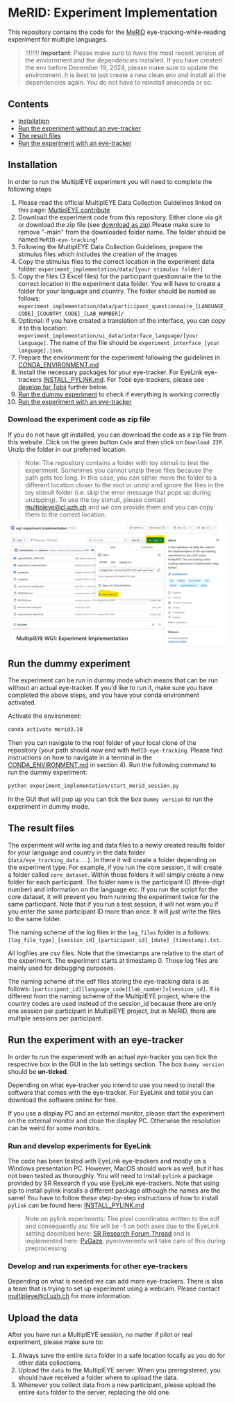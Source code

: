 # MeRID: Experiment Implementation

This repository contains the code for the [MeRID](https://www.cl.uzh.ch/en/research-groups/digital-linguistics/research/MeRID.html) eye-tracking-while-reading experiment for multiple languages.

> :bangbang::bangbang::bangbang::bangbang:
> **Important**: Please make sure to have the most recent version of the enviornment and the dependencies installed.
> If you have created the env before December 19, 2024, please make sure to update the environment. It is best to just 
> create a new clean env and install all the dependencies again. You do not have to reinstall anaconda or so.


## Contents
- [Installation](#installation)
- [Run the experiment without an eye-tracker](#run-the-dummy-experiment)
- [The result files](#the-result-files)
- [Run the experiment with an eye-tracker](#run-the-experiment-with-an-eye-tracker)


## Installation

In order to run the MultiplEYE experiment you will need to complete the following steps
1. Please read the official MultiplEYE Data Collection Guidelines linked on this page: [MultiplEYE contribute](https://multipleye.eu/contribute/)
2. Download the experiment code from this repository. Either clone via git or download the zip file (see [download as zip](#download-the-experiment-code-as-zip-file)).Please make sure to remove "-main" from the downloaded folder name. The folder should be named `MeRID-eye-tracking`!
3. Following the MultiplEYE Data Collection Guidelines, prepare the stimulus files which includes the creation of the images
4. Copy the stimulus files to the correct location in the experiment data folder: `experiment_implementation/data/[your stimulus folder]`
5. Copy the files (3 Excel files) for the participant questionnaire the to the correct location in the experiment 
data folder. You will have to create a folder for your language and country. The folder should be named as follows:
`experiment_implementation/data/participant_questionnaire_[LANGUAGE_CODE]_[COUNTRY_CODE]_[LAB_NUMBER]/`
6. Optional: if you have created a translation of the interface, you can copy it to this location: 
`experiment_implementation/ui_data/interface_language/[your language]`. The name of the file should be `experiment_interface_[your language].json`.
7. Prepare the environment for the experiment following the guidelines in [CONDA_ENVIRONMENT.md](guidelines/markdown/CONDA_ENVIRONMENT.md)
8. Install the necessary packages for your eye-tracker. For EyeLink eye-trackers 
[INSTALL_PYLINK.md](guidelines/markdown/INSTALL_PYLINK.md). For Tobii eye-trackers, please see [develop for Tobii](#develop-and-run-experiments-for-tobii) further below.
9. [Run the dummy experiment](#run-the-dummy-experiment) to check if everything is working correctly
10. [Run the experiment with an eye-tracker](#run-the-experiment-with-an-eye-tracker)

### Download the experiment code as zip file
If you do not have git installed, you can download the code as a zip file from this website.
Click on the green button `Code` and then click on `Download ZIP`. Unzip the folder in our preferred location.

> Note: The repository contains a folder with toy stimuli to test the experiment. Sometimes you cannot unzip these files because the path gets too long.
> In this case, you can either move the folder to a different location closer to the root or unzip and ignore the files
> in the toy stimuli folder (i.e. skip the error message that pops up during unzipping). To use the 
> toy stimuli, please contact [multipleye@cl.uzh.ch](mailto:multipleye@cl.uzh.ch) and we can provide them and you can 
> copy them to the correct location.

![Download](guidelines/images/download-as-zip.png)

## Run the dummy experiment
The experiment can be run in dummy mode which means that can be run without an actual eye-tracker.
If you'd like to run it, make sure you have completed the above steps, and you have your conda environment activated.

Activate the environment:

```bash
conda activate merid3.10
```

Then you can navigate to the root folder of your local clone of the repository (your path should now end with 
`MeRID-eye-tracking`. Please find instructions on how to navigate in a terminal in the 
[CONDA_ENVIRONMENT.md](guidelines/markdown/CONDA_ENVIRONMENT.md) in section 4). Run the following command to run the dummy experiment:

```bash
python experiment_implementation/start_merid_session.py
```

In the GUI that will pop up you can tick the box `Dummy version` to run the experiment in dummy mode.

## The result files
The experiment will write log and data files to a newly created results folder for your language and country
in the data folder (``data/eye_tracking_data...``). 
In there it will create a folder depending on the experiment type. For example, if you run the core session, 
it will create a folder called ``core_dataset``. Within those
folders it will simply create a new folder for each participant. The folder name is the participant ID 
(three-digit number) and information on the language etc. If you run the
script for the core dataset, it will prevent you from running the experiment twice for the same participant. 
Note that if you run a test session, it will not warn you if you enter the same participant ID more than once. It will 
just write the files to the same folder.

The naming scheme of the log files in the `log_files` folder is a follows:
````[log_file_type]_[session_id]_[participant_id]_[date]_[timestamp].txt````.

All logfiles are csv files. Note that the timestamps are relative to the start of the experiment. The experiment starts
at timestamp 0. Those log files are mainly used for debugging purposes.

The naming scheme of the edf files storing the eye-tracking data is as follows:
````[participant_id][language_code][lab_number]s[session_id]````.
It is different from the naming scheme of the MultiplEYE project, where the country codes are used instead of the 
session_id because there are only one session per participant in MultiplEYE project, but in MeRID, there are multiple 
sessions per participant.


## Run the experiment with an eye-tracker
In order to run the experiment with an actual eye-tracker you can tick the respective box in the GUI in the lab settings 
section. The box `Dummy version` should be **un-ticked**.

Depending on what eye-tracker you intend to use you need to install the software that comes with the eye-tracker. For 
EyeLink and tobii you can download the software online for free.

If you use a display PC and an external monitor, please start the experiment on the external monitor and 
close the display PC. Otherwise the resolution can be weird for some monitors.

### Run and develop experiments for EyeLink
The code has been tested with EyeLink eye-trackers and mostly on a Windows presentation PC. However, MacOS should work 
as well, but it has not been tested as thoroughly.
You will need to install `pylink` a package provided by SR Research if you use EyeLink eye-trackers.
Note that using pip to install pylink installs a different package although the names are the same! You have to follow 
these step-by-step instructions
of how to install `pylink` can be found here: [INSTALL_PYLINK.md](guidelines/markdown/INSTALL_PYLINK.md)

> Note on pylink experiments: The pixel coordinates written to the edf and consequently asc file will be -1 on both axes due to the EyeLink setting described here: [SR Research Forum Thread](https://www.sr-research.com/support/thread-9129-post-35624.html#pid35624) and is implemented here: [PyGaze](https://github.com/theDebbister/PyGaze/blob/b5771a98d910ce5b29151fc9303c4852d6a62034/pygaze/_eyetracker/libeyelink.py#L217-L219). pymovements will take care of this during preprocessing. 

### Develop and run experiments for other eye-trackers
Depending on what is needed we can add more eye-trackers. There is also a team that is trying to set up experiment 
using a webcam. Please contact [multipleye@cl.uzh.ch](mailto:multipleye@cl.uzh.ch) for more information.

## Upload the data
After you have run a MultiplEYE session, no matter if pilot or real experiment, please make sure to:
1. Always save the entire `data` folder in a safe location locally as you do for other data collections.
2. Upload the `data` to the MultiplEYE server. When you preregistered, you should have 
received a folder where to upload the data.
3. Whenever you collect data from a new participant, please upload the entire `data` folder to the server, 
replacing the old one.
